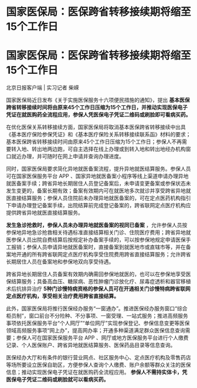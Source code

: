 # 国家医保局：医保跨省转移接续期将缩至15个工作日

# 国家医保局：医保跨省转移接续期将缩至15个工作日

北京日报客户端 | 实习记者 柴嵘

国家医保局近日发布《关于实施医保服务十六项便民措施的通知》，提出
**基本医保跨省转移接续时间将由原来45个工作日压缩为15个工作日，并推动实现医保电子凭证在就医购药全流程应用，参保人凭医保电子凭证二维码或刷脸即可看病买药。**

在优化医保关系转移接续方面，国家医保局将取消基本医保跨省转移接续中出具《基本医疗保险参保凭证》和《基本医疗保险关系转移接续联系函》材料的要求；基本医保跨省转移接续时间由原来45个工作日压缩为15个工作日；参保人不再需要转入地、转出地两边跑，可自主选择在线上办理或到转入地和转出地经办机构窗口就近办理，并可随时在网上申请并查询办理进度。

同时，国家医保局要求简化异地就医备案流程，提升异地就医结算服务。参保人员可在国家医保服务平台 APP
、国家异地就医备案小程序等线上渠道申请办理异地就医备案手续；跨省异地长期居住人员登记备案后，未申请变更备案或参保状态未发生变更的，备案长期有效；备案有效期内可在就医地多次就诊并享受跨省异地就医直接结算服务；参保人员住院前未办理异地就医备案的，可在定点医药机构指引下申请办理登记备案手续，出院结算前完成登记备案的，跨省联网定点医疗机构应提供跨省异地就医直接结算服务。

**发生急诊抢救时，参保人员未办理异地就医备案的视同已备案**
，允许参保人员按参保地异地急诊抢救相关待遇标准直接结算相关门诊、住院医疗费用；跨省异地就医参保人员出院自费结算后按规定补办备案手续的，可以按参保地规定申请医保手工报销；参保人员申请异地就医备案时，直接备案到就医地市或直辖市等，并在备案地开通的所有跨省联网定点医疗机构享受住院费用跨省直接结算服务；允许跨省长期居住人员在备案地和参保地双向享受待遇。

跨省异地长期居住人员备案有效期内确需回参保地就医的，也可以在参保地享受医保结算服务；具备高血压、糖尿病、恶性肿瘤门诊放化疗、尿毒症透析和器官移植术后抗排异治疗
**5种门诊慢特病资格的参保人员可在开通相关门诊慢特病跨省联网定点医疗机构，享受相关治疗费用跨省直接结算。**

此外，国家医保局将推行医保经办服务“一窗通办”。推进医保经办服务窗口“综合柜员制”，窗口前台不分险种、不分事项、一窗受理、一站式服务；推进高频服务事项依托医保服务平台“个人网厅”“单位网厅”实现参保登记、参保信息变更等医保领域高频服务事项“网上办”，提高网办率；开通多种渠道满足群众医保信息查询需要；参保人可在国家医保服务平台
APP 、网厅或地方医保服务平台进行个人缴费记录、个人医保账户、跨省异地就医结算服务、医保药品目录等信息查询。

医保经办大厅和有条件的银行营业网点、社区服务中心、定点医疗机构及零售药店等场所要设立医保自助区，方便参保人查询个人缴费、账户余额等群众关注的医保信息；推动实现医保电子凭证在就医购药全流程应用。
**参保人不需持实体卡，凭医保电子凭证二维码或刷脸就可以看病买药。**

